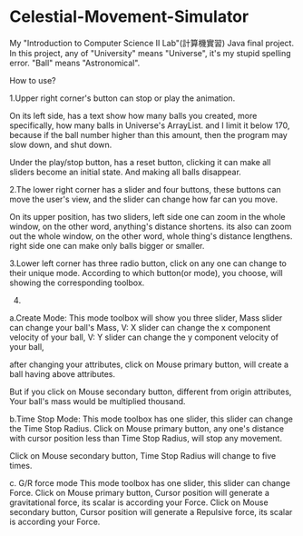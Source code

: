 # Celestial-Movement-Simulator
My "Introduction to Computer Science Ⅱ Lab"(計算機實習) Java final project.
In this project, any of "University" means "Universe", it's my stupid spelling error.
"Ball" means "Astronomical".

How to use?

1.Upper right corner's button can stop or play the animation.

On its left side, has a text show how many balls you created,
more specifically, how many balls in Universe's ArrayList.
and I limit it below 170, because if the ball number higher than this amount, 
then the program may slow down, and shut down.

Under the play/stop button, has a reset button, 
clicking it can make all sliders become an initial state.
And making all balls disappear.

2.The lower right corner has a slider and four buttons,
these buttons can move the user's view,
and the slider can change how far can you move.

On its upper position, has two sliders, 
left side one can zoom in the whole window, on the other word, anything's distance shortens.
its also can zoom out the whole window, on the other word, whole thing's distance lengthens.
right side one can make only balls bigger or smaller.

3.Lower left corner has three radio button, click on any one can change to their unique mode.
According to which button(or mode), you choose, will showing the corresponding toolbox.

4.
a.Create Mode:
This mode toolbox will show you three slider, Mass slider can change your ball's Mass,
V: X slider can change the x component velocity of your ball,
V: Y slider can change the y component velocity of your ball,

after changing your attributes, 
click on Mouse primary button, will create a ball having above attributes.

But if you click on Mouse secondary button, different from origin attributes,
Your ball's mass would be multiplied thousand.

b.Time Stop Mode:
This mode toolbox has one slider, this slider can change the Time Stop Radius.
Click on Mouse primary button,
any one's distance with cursor position less than Time Stop Radius,
will stop any movement.

Click on Mouse secondary button, Time Stop Radius will change to five times.

c. G/R force mode
This mode toolbox has one slider, this slider can change Force.
Click on Mouse primary button,
Cursor position will generate a gravitational force, its scalar is according your Force.
Click on Mouse secondary button,
Cursor position will generate a Repulsive force, its scalar is according your Force.
